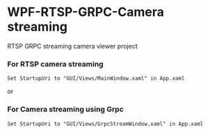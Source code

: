 # WPF-RTSP-GRPC-Camera streaming
RTSP GRPC streaming camera viewer project

### For RTSP camera streaming
```
Set StartupUri to "GUI/Views/MainWindow.xaml" in App.xaml
```
or

### For Camera streaming using Grpc
```
Set StartupUri to "GUI/Views/GrpcStreamWindow.xaml" in App.xaml
```
